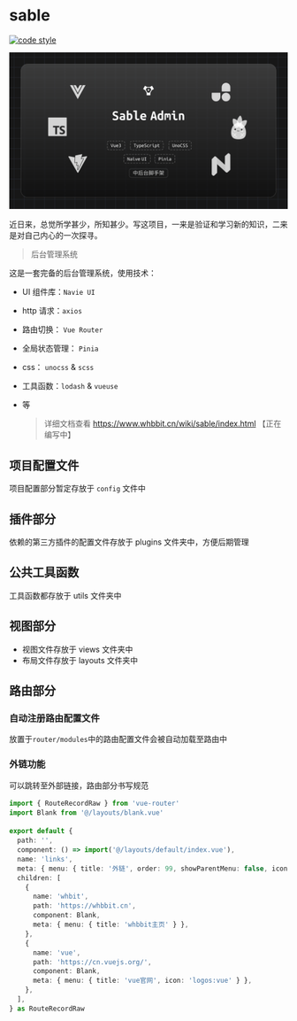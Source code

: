 # sable
[![code style](https://antfu.me/badge-code-style.svg)](https://github.com/antfu/eslint-config)


![cover](./public/sable_cover.png)


近日来，总觉所学甚少，所知甚少。写这项目，一来是验证和学习新的知识，二来是对自己内心的一次探寻。

> 后台管理系统

这是一套完备的后台管理系统，使用技术：

- UI 组件库：`Navie UI`
- http 请求：`axios`
- 路由切换： `Vue Router`
- 全局状态管理： `Pinia`
- css： `unocss` & `scss`
- 工具函数：`lodash` & `vueuse`
- 等

  > 详细文档查看 https://www.whbbit.cn/wiki/sable/index.html 【正在编写中】

## 项目配置文件

项目配置部分暂定存放于 `config` 文件中

## 插件部分

依赖的第三方插件的配置文件存放于 plugins 文件夹中，方便后期管理

## 公共工具函数

工具函数都存放于 utils 文件夹中

## 视图部分

- 视图文件存放于 views 文件夹中
- 布局文件存放于 layouts 文件夹中

## 路由部分

### 自动注册路由配置文件

放置于`router/modules`中的路由配置文件会被自动加载至路由中

### 外链功能

可以跳转至外部链接，路由部分书写规范

```ts
import { RouteRecordRaw } from 'vue-router'
import Blank from '@/layouts/blank.vue'

export default {
  path: '',
  component: () => import('@/layouts/default/index.vue'),
  name: 'links',
  meta: { menu: { title: '外链', order: 99, showParentMenu: false, icon: 'ion:link' }, type: 'layout' },
  children: [
    {
      name: 'whbit',
      path: 'https://whbbit.cn',
      component: Blank,
      meta: { menu: { title: 'whbbit主页' } },
    },
    {
      name: 'vue',
      path: 'https://cn.vuejs.org/',
      component: Blank,
      meta: { menu: { title: 'vue官网', icon: 'logos:vue' } },
    },
  ],
} as RouteRecordRaw
```
